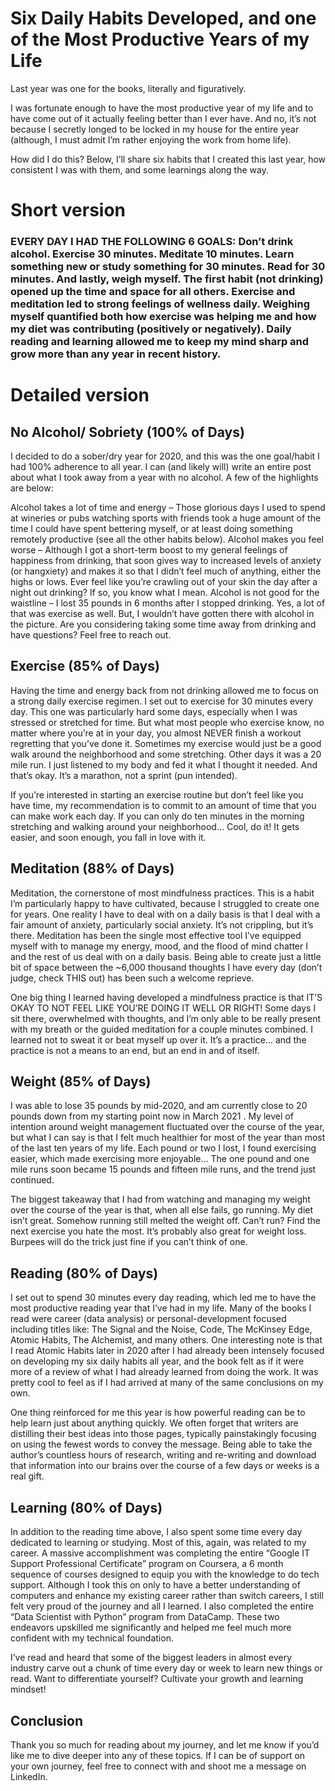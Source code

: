 # Six Daily Habits Developed, and one of the Most Productive Years of my Life

Last year was one for the books, literally and figuratively.

I was fortunate enough to have the most productive year of my life and to have come out of it actually feeling better than I ever have. And no, it’s not because I secretly longed to be locked in my house for the entire year (although, I must admit I’m rather enjoying the work from home life).

How did I do this? Below, I’ll share six habits that I created this last year, how consistent I was with them, and some learnings along the way.

# Short version

### EVERY DAY I HAD THE FOLLOWING 6 GOALS: Don’t drink alcohol. Exercise 30 minutes. Meditate 10 minutes. Learn something new or study something for 30 minutes. Read for 30 minutes. And lastly, weigh myself. The first habit (not drinking) opened up the time and space for all others. Exercise and meditation led to strong feelings of wellness daily. Weighing myself quantified both how exercise was helping me and how my diet was contributing (positively or negatively). Daily reading and learning allowed me to keep my mind sharp and grow more than any year in recent history.

# Detailed version

## No Alcohol/ Sobriety (100% of Days)

I decided to do a sober/dry year for 2020, and this was the one goal/habit I had 100% adherence to all year. I can (and likely will) write an entire post about what I took away from a year with no alcohol. A few of the highlights are below:

Alcohol takes a lot of time and energy – Those glorious days I used to spend at wineries or pubs watching sports with friends took a huge amount of the time I could have spent bettering myself, or at least doing something remotely productive (see all the other habits below).
Alcohol makes you feel worse – Although I got a short-term boost to my general feelings of happiness from drinking, that soon gives way to increased levels of anxiety (or hangxiety) and makes it so that I didn’t feel much of anything, either the highs or lows. Ever feel like you’re crawling out of your skin the day after a night out drinking? If so, you know what I mean.
Alcohol is not good for the waistline – I lost 35 pounds in 6 months after I stopped drinking. Yes, a lot of that was exercise as well. But, I wouldn’t have gotten there with alcohol in the picture.
Are you considering taking some time away from drinking and have questions? Feel free to reach out.

## Exercise (85% of Days)

Having the time and energy back from not drinking allowed me to focus on a strong daily exercise regimen. I set out to exercise for 30 minutes every day. This one was particularly hard some days, especially when I was stressed or stretched for time. But what most people who exercise know, no matter where you’re at in your day, you almost NEVER finish a workout regretting that you’ve done it. Sometimes my exercise would just be a good walk around the neighborhood and some stretching. Other days it was a 20 mile run. I just listened to my body and fed it what I thought it needed. And that’s okay. It’s a marathon, not a sprint (pun intended).

If you’re interested in starting an exercise routine but don’t feel like you have time, my recommendation is to commit to an amount of time that you can make work each day. If you can only do ten minutes in the morning stretching and walking around your neighborhood… Cool, do it! It gets easier, and soon enough, you fall in love with it.

## Meditation (88% of Days)

Meditation, the cornerstone of most mindfulness practices. This is a habit I’m particularly happy to have cultivated, because I struggled to create one for years. One reality I have to deal with on a daily basis is that I deal with a fair amount of anxiety, particularly social anxiety. It’s not crippling, but it’s there. Meditation has been the single most effective tool I’ve equipped myself with to manage my energy, mood, and the flood of mind chatter I and the rest of us deal with on a daily basis. Being able to create just a little bit of space between the ~6,000 thousand thoughts I have every day (don’t judge, check THIS out) has been such a welcome reprieve.

One big thing I learned having developed a mindfulness practice is that IT’S OKAY TO NOT FEEL LIKE YOU’RE DOING IT WELL OR RIGHT! Some days I sit there, overwhelmed with thoughts, and I’m only able to be really present with my breath or the guided meditation for a couple minutes combined. I learned not to sweat it or beat myself up over it. It’s a practice… and the practice is not a means to an end, but an end in and of itself.

## Weight (85% of Days)

I was able to lose 35 pounds by mid-2020, and am currently close to 20 pounds down from my starting point now in March 2021 . My level of intention around weight management fluctuated over the course of the year, but what I can say is that I felt much healthier for most of the year than most of the last ten years of my life. Each pound or two I lost, I found exercising easier, which made exercising more enjoyable… The one pound and one mile runs soon became 15 pounds and fifteen mile runs, and the trend just continued.

The biggest takeaway that I had from watching and managing my weight over the course of the year is that, when all else fails, go running. My diet isn’t great. Somehow running still melted the weight off. Can’t run? Find the next exercise you hate the most. It’s probably also great for weight loss. Burpees will do the trick just fine if you can’t think of one.

## Reading (80% of Days)

I set out to spend 30 minutes every day reading, which led me to have the most productive reading year that I’ve had in my life. Many of the books I read were career (data analysis) or personal-development focused including titles like: The Signal and the Noise, Code, The McKinsey Edge, Atomic Habits, The Alchemist, and many others. One interesting note is that I read Atomic Habits later in 2020 after I had already been intensely focused on developing my six daily habits all year, and the book felt as if it were more of a review of what I had already learned from doing the work. It was pretty cool to feel as if I had arrived at many of the same conclusions on my own.

One thing reinforced for me this year is how powerful reading can be to help learn just about anything quickly. We often forget that writers are distilling their best ideas into those pages, typically painstakingly focusing on using the fewest words to convey the message. Being able to take the author’s countless hours of research, writing and re-writing and download that information into our brains over the course of a few days or weeks is a real gift.

## Learning (80% of Days)

In addition to the reading time above, I also spent some time every day dedicated to learning or studying. Most of this, again, was related to my career. A massive accomplishment was completing the entire “Google IT Support Professional Certificate” program on Coursera, a 6 month sequence of courses designed to equip you with the knowledge to do tech support. Although I took this on only to have a better understanding of computers and enhance my existing career rather than switch careers, I still felt very proud of the journey and all I learned. I also completed the entire “Data Scientist with Python” program from DataCamp. These two endeavors upskilled me significantly and helped me feel much more confident with my technical foundation.

I’ve read and heard that some of the biggest leaders in almost every industry carve out a chunk of time every day or week to learn new things or read. Want to differentiate yourself? Cultivate your growth and learning mindset!

## Conclusion

Thank you so much for reading about my journey, and let me know if you’d like me to dive deeper into any of these topics. If I can be of support on your own journey, feel free to connect with and shoot me a message on LinkedIn.
